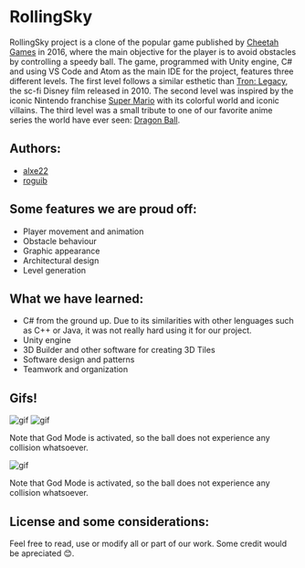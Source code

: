 # RollingSky

RollingSky project is a clone of the popular game published by [Cheetah Games](https://cheetahgames.cmcm.com/) in 2016, where the main objective for the player is to avoid obstacles by controlling a speedy ball. The game, programmed with Unity engine, C# and using VS Code and Atom as the main IDE for the project, features three different levels. The first level follows a similar esthetic than [Tron: Legacy](https://ca.wikipedia.org/wiki/Tron:_Legacy), the sc-fi Disney film released in 2010. The second level was inspired by the iconic Nintendo franchise [Super Mario](https://en.wikipedia.org/wiki/Super_Mario) with its colorful world and iconic villains. The third level was a small tribute to one of our favorite anime series the world have ever seen: [Dragon Ball](https://en.wikipedia.org/wiki/Dragon_Ball).

## Authors:

* [alxe22](https://github.com/alxe22)
* [roguib](https://github.com/roguib)

## Some features we are proud off:

* Player movement and animation
* Obstacle behaviour
* Graphic appearance
* Architectural design
* Level generation

## What we have learned:

* C# from the ground up. Due to its similarities with other lenguages such as C++ or Java, it was not really hard using it for our project.
* Unity engine
* 3D Builder and other software for creating 3D Tiles
* Software design and patterns
* Teamwork and organization

## Gifs!

![gif](RollingSky/media/level01.gif)
![gif](RollingSky/media/level02.gif)

Note that God Mode is activated, so the ball does not experience any collision whatsoever.

![gif](RollingSky/media/level03.gif)

Note that God Mode is activated, so the ball does not experience any collision whatsoever.

## License and some considerations:

Feel free to read, use or modify all or part of our work. Some credit would be apreciated :blush:.
